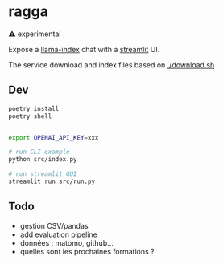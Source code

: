 # ragga

⚠️ experimental

Expose a [llama-index](https://llamaindex.ai) chat with a [streamlit](https://streamlit.io/) UI.

The service download and index files based on [./download.sh](./download.sh)

## Dev

```sh
poetry install
poetry shell


export OPENAI_API_KEY=xxx

# run CLI example
python src/index.py

# run streamlit GUI
streamlit run src/run.py
```

## Todo

- gestion CSV/pandas
- add evaluation pipeline
- données : matomo, github...
- quelles sont les prochaines formations ?
